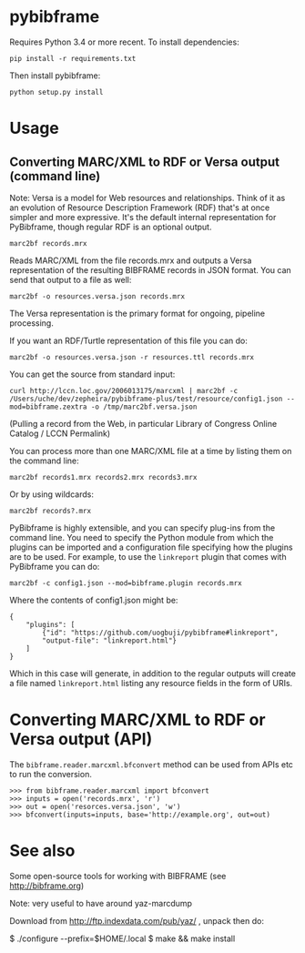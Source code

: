 # pybibframe

<!-- Once on PyPI can simplify to: pip install pybibframe -->

Requires Python 3.4 or more recent. To install dependencies:

    pip install -r requirements.txt

Then install pybibframe:

    python setup.py install

# Usage

## Converting MARC/XML to RDF or Versa output (command line)

Note: Versa is a model for Web resources and relationships. Think of it as an evolution of Resource Description Framework (RDF) that's at once simpler and more expressive. It's the default internal representation for PyBibframe, though regular RDF is an optional output.

    marc2bf records.mrx

Reads MARC/XML from the file records.mrx and outputs a Versa representation of the resulting BIBFRAME records in JSON format. You can send that output to a file as well:

    marc2bf -o resources.versa.json records.mrx

The Versa representation is the primary format for ongoing, pipeline processing.

If you want an RDF/Turtle representation of this file you can do:

    marc2bf -o resources.versa.json -r resources.ttl records.mrx

You can get the source from standard input:

    curl http://lccn.loc.gov/2006013175/marcxml | marc2bf -c /Users/uche/dev/zepheira/pybibframe-plus/test/resource/config1.json --mod=bibframe.zextra -o /tmp/marc2bf.versa.json

<!--
	See also Das Innere des Glaspalastes in London from one of Eric Miller's favorite examples
    curl http://lccn.loc.gov/2012659481/marcxml | marc2bf -c /Users/uche/dev/zepheira/pybibframe-plus/test/resource/config1.json --mod=bibframe.zextra -o /tmp/marc2bf.versa.json
-->

(Pulling a record from the Web, in particular Library of Congress Online Catalog / LCCN Permalink)

You can process more than one MARC/XML file at a time by listing them on the command line:

    marc2bf records1.mrx records2.mrx records3.mrx

Or by using wildcards:

    marc2bf records?.mrx

PyBibframe is highly extensible, and you can specify plug-ins from the command line. You need to specify the Python module from which the plugins can be imported and a configuration file specifying how the plugins are to be used. For example, to use the `linkreport` plugin that comes with PyBibframe you can do:

    marc2bf -c config1.json --mod=bibframe.plugin records.mrx

Where the contents of config1.json might be:

	{
	    "plugins": [
	        {"id": "https://github.com/uogbuji/pybibframe#linkreport",
	        "output-file": "linkreport.html"}
	    ]
	}

Which in this case will generate, in addition to the regular outputs will create a file named `linkreport.html` listing any resource fields in the form of URIs.


# Converting MARC/XML to RDF or Versa output (API)

The `bibframe.reader.marcxml.bfconvert` method can be used from APIs etc to run the conversion.

	>>> from bibframe.reader.marcxml import bfconvert
	>>> inputs = open('records.mrx', 'r')
	>>> out = open('resorces.versa.json', 'w')
	>>> bfconvert(inputs=inputs, base='http://example.org', out=out)


# See also

Some open-source tools for working with BIBFRAME (see http://bibframe.org)


Note: very useful to have around yaz-marcdump

Download from http://ftp.indexdata.com/pub/yaz/ , unpack then do:

$ ./configure --prefix=$HOME/.local
$ make && make install


